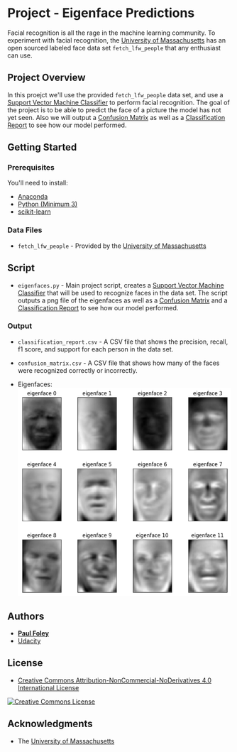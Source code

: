# Project - Eigenface Predictions

Facial recognition is all the rage in the machine learning community. To experiment with facial recognition, the [University of Massachusetts](http://vis-www.cs.umass.edu/lfw/) has an open sourced labeled face data set `fetch_lfw_people` that any enthusiast can use.


## Project Overview

In this proejct we'll use the provided `fetch_lfw_people` data set, and use a [Support Vector Machine Classifier](http://scikit-learn.org/stable/modules/generated/sklearn.svm.SVC.html) to perform facial recognition. The goal of the project is to be able to predict the face of a picture the model has not yet seen. Also we will output a [Confusion Matrix](http://scikit-learn.org/stable/modules/generated/sklearn.metrics.confusion_matrix.html) as well as a [Classification Report](http://scikit-learn.org/stable/modules/generated/sklearn.metrics.classification_report.html) to see how our model performed.


## Getting Started

### Prerequisites
You'll need to install:

* [Anaconda](https://www.continuum.io/downloads)
* [Python (Minimum 3)](https://www.continuum.io/blog/developer-blog/python-3-support-anaconda)
* [scikit-learn](https://anaconda.org/anaconda/scikit-learn)

### Data Files

* `fetch_lfw_people` - Provided by the [University of Massachusetts](http://vis-www.cs.umass.edu/lfw/)


## Script

* `eigenfaces.py` - Main project script, creates a [Support Vector Machine Classifier](http://scikit-learn.org/stable/modules/generated/sklearn.svm.SVC.html) that will be used to recognize faces in the data set. The script outputs a png file of the eigenfaces as well as a [Confusion Matrix](http://scikit-learn.org/stable/modules/generated/sklearn.metrics.confusion_matrix.html) and a [Classification Report](http://scikit-learn.org/stable/modules/generated/sklearn.metrics.classification_report.html) to see how our model performed.

### Output

* `classification_report.csv` - A CSV file that shows the precision, recall, f1 score, and support for each person in the data set.
* `confusion_matrix.csv` - A CSV file that shows how many of the faces were recognized correctly or incorrectly.

* Eigenfaces:
![Face Recognition](face_recognition.png)


## Authors

* **[Paul Foley](https://github.com/paulfoley)**
* [Udacity](https://www.udacity.com/)


## License

* <a rel="license" href="https://creativecommons.org/licenses/by-nc-nd/4.0/"> Creative Commons Attribution-NonCommercial-NoDerivatives 4.0 International License</a>

<a rel="license" href="https://creativecommons.org/licenses/by-nc-nd/4.0/">
	<img alt="Creative Commons License" style="border-width:0" src="https://i.creativecommons.org/l/by-nc-nd/4.0/88x31.png" />
</a>


## Acknowledgments

* The [University of Massachusetts](http://vis-www.cs.umass.edu/lfw/)

